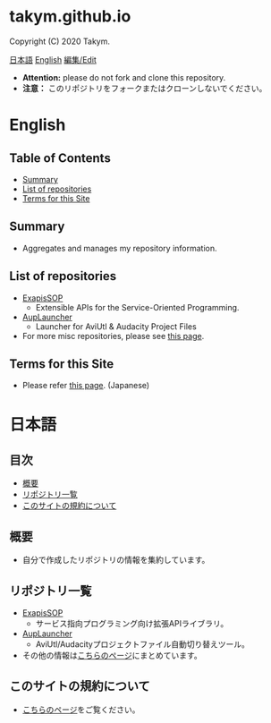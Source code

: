 # takym.github.io
Copyright (C) 2020 Takym.

[日本語](#ja)
[English](#en)
[編集/Edit](https://github.com/Takym/takym.github.io/)

* **Attention:** please do not fork and clone this repository. 
* **注意：** このリポジトリをフォークまたはクローンしないでください。

# English <a id="en"></a>
## Table of Contents
* [Summary](#en_summary)
* [List of repositories](#en_repos)
* [Terms for this Site](#en_terms)

## Summary <a id="en_summary"></a>
* Aggregates and manages my repository information.

## List of repositories <a id="en_repos"></a>
* [ExapisSOP](https://github.com/Takym/ExapisSOP)
  * Extensible APIs for the Service-Oriented Programming.
* [AupLauncher](https://github.com/Takym/AupLauncher)
  * Launcher for AviUtl & Audacity Project Files
* For more misc repositories, please see [this page](./repos.md).

## Terms for this Site <a id="en_terms"></a>
* Please refer [this page](./LICENSE.md). (Japanese)

# 日本語 <a id="ja"></a>
## 目次
* [概要](#ja_summary)
* [リポジトリ一覧](#ja_repos)
* [このサイトの規約について](#ja_terms)

## 概要 <a id="ja_summary"></a>
* 自分で作成したリポジトリの情報を集約しています。

## リポジトリ一覧 <a id="ja_repos"></a>
* [ExapisSOP](https://github.com/Takym/ExapisSOP)
  * サービス指向プログラミング向け拡張APIライブラリ。
* [AupLauncher](https://github.com/Takym/AupLauncher)
  * AviUtl/Audacityプロジェクトファイル自動切り替えツール。
* その他の情報は[こちらのページ](./repos.md)にまとめています。

## このサイトの規約について <a id="ja_terms"></a>
* [こちらのページ](./LICENSE.md)をご覧ください。

